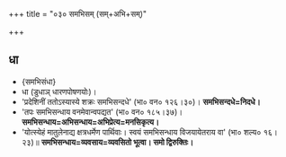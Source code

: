 +++
title = "०३० समभिसम् (सम्+अभि+सम्)"

+++

## धा
- {समभिसंधा}
- धा (डुधाञ् धारणपोषणयोः)।
- 'प्रदेशिनीं ततोऽस्यास्ये शक्रः समभिसन्दधे' (भा० वन० १२६।३०)। **समभिसन्दधे=निदधे।**
- 'तपः समभिसन्धाय वनमेवान्वपद्यत' (भा० वन० १८५।३७)। **समभिसन्धाय=अभिसन्धाय=अभिप्रेत्य=मनसिकृत्य।**
- 'योत्स्येहं मातुलेनाद्य क्षत्रधर्मेण पार्थिवाः। स्वयं समभिसन्धाय विजयायेतराय वा' (भा० शल्य० १६।२३)॥ **समभिसन्धाय=व्यवसाय=व्यवसितो भूत्वा। समो द्विरुक्तिः।**

